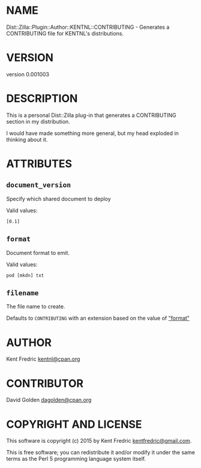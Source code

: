 # NAME

Dist::Zilla::Plugin::Author::KENTNL::CONTRIBUTING - Generates a CONTRIBUTING file for KENTNL's distributions.

# VERSION

version 0.001003

# DESCRIPTION

This is a personal Dist::Zilla plug-in that generates a CONTRIBUTING
section in my distribution.

I would have made something more general, but my head exploded in thinking about it.

# ATTRIBUTES

## `document_version`

Specify which shared document to deploy

Valid values:

    [0.1]

## `format`

Document format to emit.

Valid values:

    pod [mkdn] txt

## `filename`

The file name to create.

Defaults to `CONTRIBUTING` with an extension based on the value of ["format"](#format)

# AUTHOR

Kent Fredric <kentnl@cpan.org>

# CONTRIBUTOR

David Golden <dagolden@cpan.org>

# COPYRIGHT AND LICENSE

This software is copyright (c) 2015 by Kent Fredric <kentfredric@gmail.com>.

This is free software; you can redistribute it and/or modify it under
the same terms as the Perl 5 programming language system itself.
